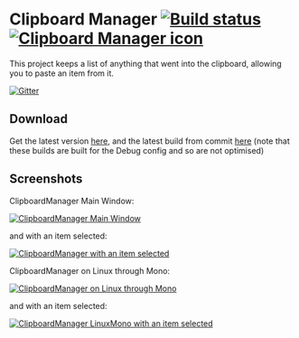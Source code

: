 # Clipboard Manager [![Build status](https://ci.appveyor.com/api/projects/status/g5rgh4tfm5fvk1ky)](https://ci.appveyor.com/project/Walkman100/clipboard-projects-844) [![Clipboard Manager icon][CM Icon]][CM Icon]
  [CM Icon]: https://raw.githubusercontent.com/Walkman100/Clipboard-Projects/master/ClipboardManager/My%20Project/animationmanager.ico
This project keeps a list of anything that went into the clipboard, allowing you to paste an item from it.

[![Gitter](https://badges.gitter.im/Join%20Chat.svg)](https://gitter.im/Walkman100/Walkman?utm_source=badge&utm_medium=badge&utm_campaign=pr-badge&utm_content=badge)

## Download
Get the latest version [here](https://github.com/Walkman100/Clipboard-Projects/releases), and the latest build from commit
[here](https://ci.appveyor.com/project/Walkman100/Clipboard-Projects-844/build/artifacts)
(note that these builds are built for the Debug config and so are not optimised)

## Screenshots
ClipboardManager Main Window:

[![ClipboardManager Main Window][MainWindow]][MainWindow]

  [MainWindow]: http://walkman100.github.io/images/Screenshots/My_Projects/ClipboardProjects/ManagerMainWindow.png

and with an item selected:

[![ClipboardManager with an item selected][ItemSelected]][ItemSelected]

  [ItemSelected]: http://walkman100.github.io/images/Screenshots/My_Projects/ClipboardProjects/ManagerMainWindowItemSelected.png

ClipboardManager on Linux through Mono:

[![ClipboardManager on Linux through Mono][LinuxMono]][LinuxMono]

  [LinuxMono]: http://walkman100.github.io/images/Screenshots/My_Projects/ClipboardProjects/ManagerLinuxMono.png

and with an item selected:

[![ClipboardManager LinuxMono with an item selected][LinuxMono ItemSelected]][LinuxMono ItemSelected]

  [LinuxMono ItemSelected]: http://walkman100.github.io/images/Screenshots/My_Projects/ClipboardProjects/ManagerLinuxMonoItemSelected.png
